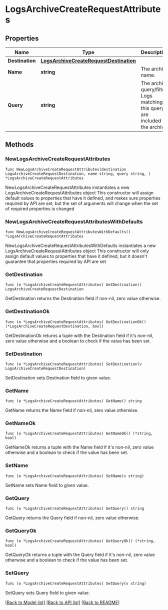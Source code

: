 # LogsArchiveCreateRequestAttributes

## Properties

Name | Type | Description | Notes
------------ | ------------- | ------------- | -------------
**Destination** | [**LogsArchiveCreateRequestDestination**](LogsArchiveCreateRequestDestination.md) |  | 
**Name** | **string** | The archive name. | 
**Query** | **string** | The archive query/filter. Logs matching this query are included in the archive. | 

## Methods

### NewLogsArchiveCreateRequestAttributes

`func NewLogsArchiveCreateRequestAttributes(destination LogsArchiveCreateRequestDestination, name string, query string, ) *LogsArchiveCreateRequestAttributes`

NewLogsArchiveCreateRequestAttributes instantiates a new LogsArchiveCreateRequestAttributes object
This constructor will assign default values to properties that have it defined,
and makes sure properties required by API are set, but the set of arguments
will change when the set of required properties is changed

### NewLogsArchiveCreateRequestAttributesWithDefaults

`func NewLogsArchiveCreateRequestAttributesWithDefaults() *LogsArchiveCreateRequestAttributes`

NewLogsArchiveCreateRequestAttributesWithDefaults instantiates a new LogsArchiveCreateRequestAttributes object
This constructor will only assign default values to properties that have it defined,
but it doesn't guarantee that properties required by API are set

### GetDestination

`func (o *LogsArchiveCreateRequestAttributes) GetDestination() LogsArchiveCreateRequestDestination`

GetDestination returns the Destination field if non-nil, zero value otherwise.

### GetDestinationOk

`func (o *LogsArchiveCreateRequestAttributes) GetDestinationOk() (*LogsArchiveCreateRequestDestination, bool)`

GetDestinationOk returns a tuple with the Destination field if it's non-nil, zero value otherwise
and a boolean to check if the value has been set.

### SetDestination

`func (o *LogsArchiveCreateRequestAttributes) SetDestination(v LogsArchiveCreateRequestDestination)`

SetDestination sets Destination field to given value.


### GetName

`func (o *LogsArchiveCreateRequestAttributes) GetName() string`

GetName returns the Name field if non-nil, zero value otherwise.

### GetNameOk

`func (o *LogsArchiveCreateRequestAttributes) GetNameOk() (*string, bool)`

GetNameOk returns a tuple with the Name field if it's non-nil, zero value otherwise
and a boolean to check if the value has been set.

### SetName

`func (o *LogsArchiveCreateRequestAttributes) SetName(v string)`

SetName sets Name field to given value.


### GetQuery

`func (o *LogsArchiveCreateRequestAttributes) GetQuery() string`

GetQuery returns the Query field if non-nil, zero value otherwise.

### GetQueryOk

`func (o *LogsArchiveCreateRequestAttributes) GetQueryOk() (*string, bool)`

GetQueryOk returns a tuple with the Query field if it's non-nil, zero value otherwise
and a boolean to check if the value has been set.

### SetQuery

`func (o *LogsArchiveCreateRequestAttributes) SetQuery(v string)`

SetQuery sets Query field to given value.



[[Back to Model list]](../README.md#documentation-for-models) [[Back to API list]](../README.md#documentation-for-api-endpoints) [[Back to README]](../README.md)


